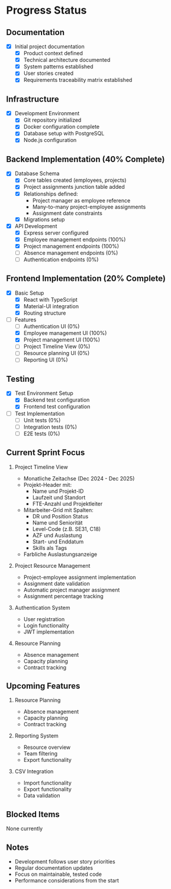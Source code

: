 # Progress Status

## Documentation
- [x] Initial project documentation
  - [x] Product context defined
  - [x] Technical architecture documented
  - [x] System patterns established
  - [x] User stories created
  - [x] Requirements traceability matrix established

## Infrastructure
- [x] Development Environment
  - [x] Git repository initialized
  - [x] Docker configuration complete
  - [x] Database setup with PostgreSQL
  - [x] Node.js configuration

## Backend Implementation (40% Complete)
- [x] Database Schema
  - [x] Core tables created (employees, projects)
  - [x] Project assignments junction table added
  - [x] Relationships defined:
    * Project manager as employee reference
    * Many-to-many project-employee assignments
    * Assignment date constraints
  - [x] Migrations setup

- [x] API Development
  - [x] Express server configured
  - [x] Employee management endpoints (100%)
  - [x] Project management endpoints (100%)
  - [ ] Absence management endpoints (0%)
  - [ ] Authentication endpoints (0%)

## Frontend Implementation (20% Complete)
- [x] Basic Setup
  - [x] React with TypeScript
  - [x] Material-UI integration
  - [x] Routing structure

- [ ] Features
  - [ ] Authentication UI (0%)
  - [x] Employee management UI (100%)
  - [x] Project management UI (100%)
  - [ ] Project Timeline View (0%)
  - [ ] Resource planning UI (0%)
  - [ ] Reporting UI (0%)

## Testing
- [x] Test Environment Setup
  - [x] Backend test configuration
  - [x] Frontend test configuration
- [ ] Test Implementation
  - [ ] Unit tests (0%)
  - [ ] Integration tests (0%)
  - [ ] E2E tests (0%)

## Current Sprint Focus
1. Project Timeline View
   - Monatliche Zeitachse (Dec 2024 - Dec 2025)
   - Projekt-Header mit:
     * Name und Projekt-ID
     * Laufzeit und Standort
     * FTE-Anzahl und Projektleiter
   - Mitarbeiter-Grid mit Spalten:
     * DR und Position Status
     * Name und Seniorität
     * Level-Code (z.B. SE31, C18)
     * AZF und Auslastung
     * Start- und Enddatum
     * Skills als Tags
   - Farbliche Auslastungsanzeige

2. Project Resource Management
   - Project-employee assignment implementation
   - Assignment date validation
   - Automatic project manager assignment
   - Assignment percentage tracking

2. Authentication System
   - User registration
   - Login functionality
   - JWT implementation

3. Resource Planning
   - Absence management
   - Capacity planning
   - Contract tracking

## Upcoming Features
1. Resource Planning
   - Absence management
   - Capacity planning
   - Contract tracking

2. Reporting System
   - Resource overview
   - Team filtering
   - Export functionality

3. CSV Integration
   - Import functionality
   - Export functionality
   - Data validation

## Blocked Items
None currently

## Notes
- Development follows user story priorities
- Regular documentation updates
- Focus on maintainable, tested code
- Performance considerations from the start
